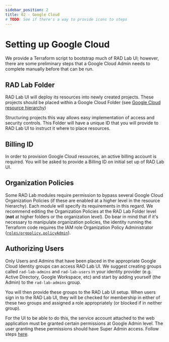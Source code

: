 ```yaml
---
sidebar_position: 2
title: 02 - Google Cloud
# TODO: See if there's a way to provide icons to steps
---
```


# Setting up Google Cloud

We provide a Terraform script to bootstrap much of RAD Lab UI; however, there are some preliminary steps that a Google Cloud Admin needs to complete manually before that can be run.

## RAD Lab Folder

RAD Lab UI will deploy its resources into newly created projects. These projects should be placed within a Google Cloud Folder (see [Google Cloud resource hierarchy](https://cloud.google.com/resource-manager/docs/cloud-platform-resource-hierarchy)) 

Structuring projects this way allows easy implementation of access and security controls. This Folder will have a unique ID that you will provide to RAD Lab UI to instruct it where to place resources.

## Billing ID

In order to provision Google Cloud resources, an active billing account is required. You will be asked to provide a Billing ID on initial set up of RAD Lab UI.

## Organization Policies

Some RAD Lab modules require permission to bypass several Google Cloud Organization Policies (if these are enabled at a higher level in the resource hierarchy). Each module will specify its requirements in this regard. We recommend editing the Organization Policies at the RAD Lab Folder level (**not** at higher folders or the organization level).  Do bear in mind that if it's necessary to manipulate organization policies, the identity running the Terraform code requires the IAM role Organization Policy Administrator ([`roles/orgpolicy.policyAdmin`](https://cloud.google.com/resource-manager/docs/access-control-org#using_predefined_roles)).

## Authorizing Users

Only Users and Admins that have been placed in the appropriate Google Cloud Identity groups can access RAD Lab UI. We suggest creating groups called `rad-lab-admins` and `rad-lab-users` in your identity provider (e.g. Active Directory, Google Workspace, etc) and start by adding yourself (the Admin) to the `rad-lab-admins` group.

You will then provide these groups to the RAD Lab UI setup. When users sign in to the RAD Lab UI, they will be checked for membership in either of these two groups and assigned a role appropriately (or blocked if in neither group).

For the UI to be able to do this, the service account attached to the web application must be granted certain permissions at Google Admin level.  The user granting these permissions should have Super Admin access. Follow steps [here](infrastructure.md#admin-api).
